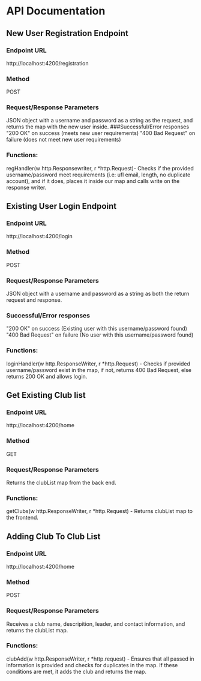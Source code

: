 # API Documentation
## New User Registration Endpoint
### Endpoint URL
http://localhost:4200/registration
### Method
POST
### Request/Response Parameters
JSON object with a username and password as a string as the request, and returns the map with the new user inside.
###Successful/Error responses
"200 OK" on success (meets new user requirements)
"400 Bad Request" on failure (does not meet new user requirements)
### Functions:
regHandler(w http.Responsewriter, r \*http.Request)- Checks if the provided username/password meet requirements (i.e: ufl email, length, no duplicate account), and if it does, places it inside our map and calls write on the response writer.

## Existing User Login Endpoint
### Endpoint URL
http://localhost:4200/login
### Method
POST
### Request/Response Parameters
JSON object with a username and password as a string as both the return request and response. 
### Successful/Error responses
"200 OK" on success (Existing user with this username/password found)
"400 Bad Request" on failure (No user with this username/password found)
### Functions:
loginHandler(w http.ResponseWriter, r \*http.Request) - Checks if provided username/password exist in the map, if not, returns 400 Bad Request, else returns 200 OK and allows login.

## Get Existing Club list
### Endpoint URL
http://localhost:4200/home
### Method
GET
### Request/Response Parameters
Returns the clubList map from the back end.
### Functions:
getClubs(w http.ResponseWriter, r \*http.Request) - Returns clubList map to the frontend. 

## Adding Club To Club List
### Endpoint URL
http://localhost:4200/home
### Method
POST
### Request/Response Parameters
Receives a club name, descripition, leader, and contact information, and returns the clubList map.
### Functions:
clubAdd(w http.ResponseWriter, r \*http.request) - Ensures that all passed in information is provided and checks for duplicates in the map. If these conditions are met, it adds the club and returns the map.
